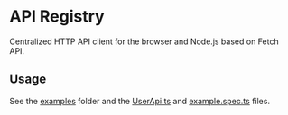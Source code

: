 # API Registry

Centralized HTTP API client for the browser and Node.js based on Fetch API.

## Usage

See the [examples](examples/) folder and the [UserApi.ts](test/UserApi.ts) and [example.spec.ts](test/example.spec.ts) files.
